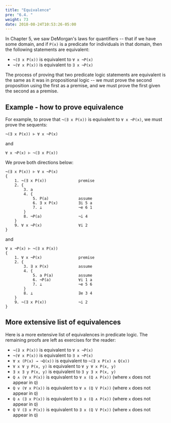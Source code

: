 ```yaml
---
title: "Equivalence"
pre: "6.4. "
weight: 73
date: 2018-08-24T10:53:26-05:00
---
```


In Chapter 5, we saw DeMorgan's laws for quantifiers -- that if we have some domain, and if `P(x)` is a predicate for individuals in that domain, then the following statements are equivalent:

- `¬(∃ x P(x))` is equivalent to `∀ x ¬P(x)`
- `¬(∀ x P(x))` is equivalent to `∃ x ¬P(x)`

The process of proving that two predicate logic statements are equivalent is the same as it was in propositional logic -- we must prove the second proposition using the first as a premise, and we must prove the first given the second as a premise. 

## Example - how to prove equivalence

For example, to prove that `¬(∃ x P(x))` is equivalent to `∀ x ¬P(x)`, we must prove the sequents:

```text
¬(∃ x P(x)) ⊢ ∀ x ¬P(x)
```

and

```text
∀ x ¬P(x) ⊢ ¬(∃ x P(x))
```

We prove both directions below:

```text
¬(∃ x P(x)) ⊢ ∀ x ¬P(x)
{
    1. ¬(∃ x P(x))              premise
    2. {
        3. a
        4. {
            5. P(a)             assume
            6. ∃ x P(x)         ∃i 5 a
            7. ⊥                ¬e 6 1
        }
        8. ¬P(a)                ¬i 4
    }
    9. ∀ x ¬P(x)                ∀i 2
}
```

and

```text
∀ x ¬P(x) ⊢ ¬(∃ x P(x))
{
    1. ∀ x ¬P(x)                premise
    2. {
        3. ∃ x P(x)             assume
        4. {
            5. a P(a)           assume
            6. ¬P(a)            ∀i 1 a
            7. ⊥                ¬e 5 6
        }
        8. ⊥                    ∃e 3 4
    }
    9. ¬(∃ x P(x))              ¬i 2
}
```

## More extensive list of equivalences

Here is a more extensive list of equivalences in predicate logic. The remaining proofs are left as exercises for the reader:

- `¬(∃ x P(x))` is equivalent to `∀ x ¬P(x)`
- `¬(∀ x P(x))` is equivalent to `∃ x ¬P(x)`
-  `∀ x (P(x) → ¬Q(x))` is equivalent to `¬(∃ x P(x) ∧ Q(x))`
- `∀ x ∀ y P(x, y)` is equivalent to `∀ y ∀ x P(x, y)`
- `∃ x ∃ y P(x, y)` is equivalent to `∃ y ∃ x P(x, y)`
- `Q ∧ (∀ x P(x))` is equivalent to `∀ x (Q ∧ P(x))` (where `x` does not appear in `Q`)
- `Q v (∀ x P(x))` is equivalent to `∀ x (Q V P(x))` (where `x` does not appear in `Q`)
- `Q ∧ (∃ x P(x))` is equivalent to `∃ x (Q ∧ P(x))` (where `x` does not appear in `Q`)
- `Q V (∃ x P(x))` is equivalent to `∃ x (Q V P(x))` (where `x` does not appear in `Q`)